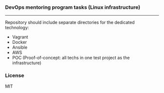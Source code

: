 ### DevOps mentoring program tasks (Linux infrastructure)
---

Repository should include separate directories for the dedicated technology:
- Vagrant
- Docker
- Ansible
- AWS
- POC (Proof-of-concept: all techs in one test project as the infrastructure)

### License
MIT